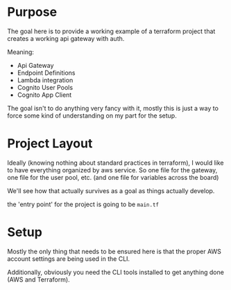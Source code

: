 # Purpose 

The goal here is to provide a working example of a terraform project that creates 
a working api gateway with auth.

Meaning: 
- Api Gateway
- Endpoint Definitions 
- Lambda integration
- Cognito User Pools
- Cognito App Client

The goal isn't to do anything very fancy with it, mostly this is just a way to force some kind of understanding on my part for the setup. 

# Project Layout

Ideally (knowing nothing about standard practices in terraform), I would like to have 
everything organized by aws service. So one file for the gateway, one file for the user pool, etc. 
(and one file for variables across the board)

We'll see how that actually survives as a goal as things actually develop.

the 'entry point' for the project is going to be `main.tf`

# Setup

Mostly the only thing that needs to be ensured here is that 
the proper AWS account settings are being used in the CLI.

Additionally, obviously you need the CLI tools installed to get anything done 
(AWS and Terraform).
